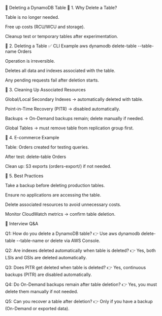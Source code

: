 📘 Deleting a DynamoDB Table
🔹 1. Why Delete a Table?

Table is no longer needed.

Free up costs (RCU/WCU and storage).

Cleanup test or temporary tables after experimentation.

🔹 2. Deleting a Table
✅ CLI Example
aws dynamodb delete-table --table-name Orders


Operation is irreversible.

Deletes all data and indexes associated with the table.

Any pending requests fail after deletion starts.

🔹 3. Cleaning Up Associated Resources

Global/Local Secondary Indexes → automatically deleted with table.

Point-in-Time Recovery (PITR) → disabled automatically.

Backups → On-Demand backups remain; delete manually if needed.

Global Tables → must remove table from replication group first.

🔹 4. E-commerce Example

Table: Orders created for testing queries.

After test: delete-table Orders

Clean up: S3 exports (orders-export/) if not needed.

🔹 5. Best Practices

Take a backup before deleting production tables.

Ensure no applications are accessing the table.

Delete associated resources to avoid unnecessary costs.

Monitor CloudWatch metrics → confirm table deletion.

🎯 Interview Q&A

Q1: How do you delete a DynamoDB table?
👉 Use aws dynamodb delete-table --table-name <TableName> or delete via AWS Console.

Q2: Are indexes deleted automatically when table is deleted?
👉 Yes, both LSIs and GSIs are deleted automatically.

Q3: Does PITR get deleted when table is deleted?
👉 Yes, continuous backups (PITR) are disabled automatically.

Q4: Do On-Demand backups remain after table deletion?
👉 Yes, you must delete them manually if not needed.

Q5: Can you recover a table after deletion?
👉 Only if you have a backup (On-Demand or exported data).

